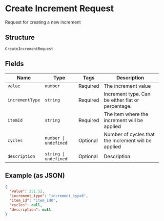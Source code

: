 
# Create Increment Request

Request for creating a new increment

## Structure

`CreateIncrementRequest`

## Fields

| Name | Type | Tags | Description |
|  --- | --- | --- | --- |
| `value` | `number` | Required | The increment value |
| `incrementType` | `string` | Required | Increment type. Can be either flat or percentage. |
| `itemId` | `string` | Required | The item where the increment will be applied |
| `cycles` | `number \| undefined` | Optional | Number of cycles that the increment will be applied |
| `description` | `string \| undefined` | Optional | Description |

## Example (as JSON)

```json
{
  "value": 251.52,
  "increment_type": "increment_type8",
  "item_id": "item_id0",
  "cycles": null,
  "description": null
}
```

